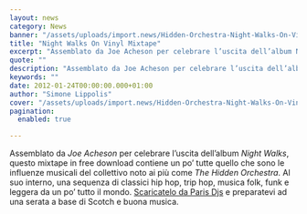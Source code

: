 ```yaml
---
layout: news
category: News
banner: "/assets/uploads/import.news/Hidden-Orchestra-Night-Walks-On-Vinyl-Mixtape.jpg"
title: "Night Walks On Vinyl Mixtape"
excerpt: "Assemblato da Joe Acheson per celebrare l’uscita dell’album Night Walks, questo mixtape in free download contiene un po’ tutte quello che sono le influenze musicali del collettivo noto ai più come The Hidden Orchestra. Al suo interno, una sequenza di classici hip hop, trip hop, musica folk, funk e leggera da un po’ tutto il [&hellip"
quote: ""
description: "Assemblato da Joe Acheson per celebrare l’uscita dell’album Night Walks, questo mixtape in free download contiene un po’ tutte quello che sono le influenze musicali del collettivo noto ai più come The Hidden Orchestra. Al suo interno, una sequenza di classici hip hop, trip hop, musica folk, funk e leggera da un po’ tutto il [&hellip"
keywords: ""
date: 2012-01-24T00:00:00.000+01:00
author: "Simone Lippolis"
cover: "/assets/uploads/import.news/Hidden-Orchestra-Night-Walks-On-Vinyl-Mixtape.jpg"
pagination:
  enabled: true

---
```


Assemblato da _Joe Acheson_ per celebrare l’uscita dell’album _Night Walks_, questo mixtape in free download contiene un po’ tutte quello che sono le influenze musicali del collettivo noto ai più come _The Hidden Orchestra_. Al suo interno, una sequenza di classici hip hop, trip hop, musica folk, funk e leggera da un po’ tutto il mondo. [Scaricatelo da Paris Djs](http://www.parisdjs.com/index.php/post/Hidden-Orchestra-Night-Walks-On-Vinyl-Mixtape "Night Walks on vinyl Mixtape") e preparatevi ad una serata a base di Scotch e buona musica.